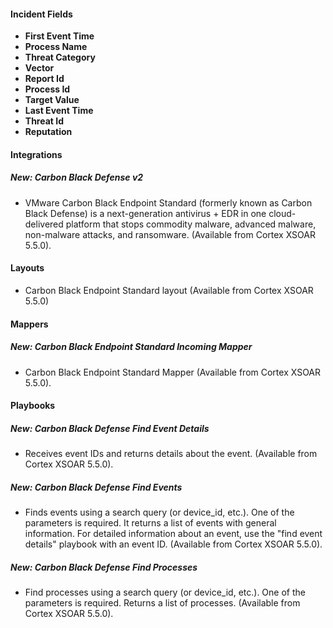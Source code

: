 
#### Incident Fields
- **First Event Time**
- **Process Name**
- **Threat Category**
- **Vector**
- **Report Id**
- **Process Id**
- **Target Value**
- **Last Event Time**
- **Threat Id**
- **Reputation**

#### Integrations
##### New: Carbon Black Defense v2
- VMware Carbon Black Endpoint Standard (formerly known as Carbon Black Defense) is a next-generation antivirus + EDR in one cloud-delivered platform that stops commodity malware, advanced malware, non-malware attacks, and ransomware. (Available from Cortex XSOAR 5.5.0).

#### Layouts
- Carbon Black Endpoint Standard layout  (Available from Cortex XSOAR 5.5.0)

#### Mappers
##### New: Carbon Black Endpoint Standard Incoming Mapper
- Carbon Black Endpoint Standard Mapper (Available from Cortex XSOAR 5.5.0).

#### Playbooks
##### New: Carbon Black Defense Find Event Details
- Receives event IDs and returns details about the event. (Available from Cortex XSOAR 5.5.0).
##### New: Carbon Black Defense Find Events
- Finds events using a search query (or device_id, etc.). One of the parameters is required. It returns a list of events with general information. For detailed information about an event, use the "find event details" playbook with an event ID. (Available from Cortex XSOAR 5.5.0).
##### New: Carbon Black Defense Find Processes
- Find processes using a search query (or device_id, etc.). One of the parameters is required. Returns a list of processes. (Available from Cortex XSOAR 5.5.0).
